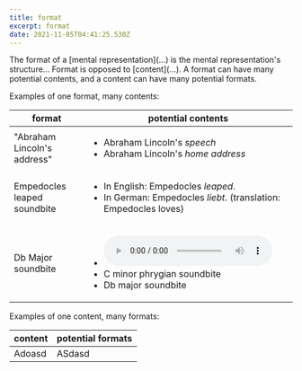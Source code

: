 ```yaml
---
title: format
excerpt: format
date: 2021-11-05T04:41:25.530Z
---
```

The format of a \[mental representation](...) is the mental representation's structure... Format is opposed to \[content](...). A format can have many potential contents, and a content can have many potential formats. 

Examples of one format, many contents:

| format                      | potential contents                                                                                                                                                   |
| --------------------------- | -------------------------------------------------------------------------------------------------------------------------------------------------------------------- |
| "Abraham Lincoln's address" | <ul> <li>Abraham Lincoln's *speech*</li> <li>Abraham Lincoln's *home address*</li> </ul>                                                                             |
| Empedocles leaped soundbite | <ul> <li>In English: Empedocles *leaped*.</li> <li>In German: Empedocles *liebt*. (translation: Empedocles loves)</li> </ul>                                         |
| Db Major soundbite          | <ul> <li> <audio controls> <source src="static/uploads/bii-in-c-phrygian.wav" /></audio> </li> <li>C minor phrygian soundbite</li> <li>Db major soundbite</li> </ul> |

Examples of one content, many formats:

| content | potential formats |
| ------- | ----------------- |
| Adoasd  | ASdasd            |